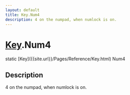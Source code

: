 ```yaml
---
layout: default
title: Key.Num4
description: 4 on the numpad, when numlock is on.
---
```

# [Key]({{site.url}}/Pages/Reference/Key.html).Num4

<div class='signature' markdown='1'>
static [Key]({{site.url}}/Pages/Reference/Key.html) Num4
</div>

## Description
4 on the numpad, when numlock is on.

